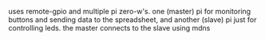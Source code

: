 uses remote-gpio and multiple pi zero-w's. one (master) pi for monitoring buttons and sending data to the spreadsheet, and another (slave) pi just for controlling leds. the master connects to the slave using mdns